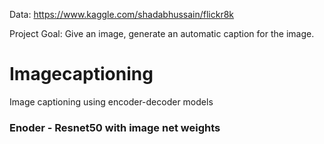 Data:
https://www.kaggle.com/shadabhussain/flickr8k

Project Goal:
Give an image, generate an automatic caption for the image.

# Imagecaptioning
Image captioning using encoder-decoder models

### Enoder - Resnet50 with image net weights

